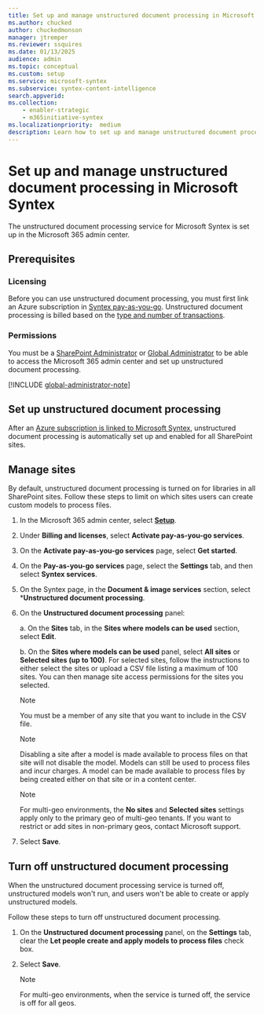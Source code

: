 ```yaml
---
title: Set up and manage unstructured document processing in Microsoft Syntex
ms.author: chucked
author: chuckedmonson
manager: jtremper
ms.reviewer: ssquires
ms.date: 01/13/2025
audience: admin
ms.topic: conceptual
ms.custom: setup
ms.service: microsoft-syntex
ms.subservice: syntex-content-intelligence
search.appverid: 
ms.collection: 
    - enabler-strategic
    - m365initiative-syntex
ms.localizationpriority:  medium
description: Learn how to set up and manage unstructured document processing in SharePoint.
---
```


# Set up and manage unstructured document processing in Microsoft Syntex

The unstructured document processing service for Microsoft Syntex is set up in the Microsoft 365 admin center.

## Prerequisites

### Licensing

Before you can use unstructured document processing, you must first link an Azure subscription in [Syntex pay-as-you-go](syntex-azure-billing.md). Unstructured document processing is billed based on the [type and number of transactions](syntex-pay-as-you-go-services.md).

### Permissions

You must be a [SharePoint Administrator](/entra/identity/role-based-access-control/permissions-reference#sharepoint-administrator) or [Global Administrator](/entra/identity/role-based-access-control/permissions-reference#global-administrator) to be able to access the Microsoft 365 admin center and set up unstructured document processing.

[!INCLUDE [global-administrator-note](../includes/global-administrator-note.md)]

## Set up unstructured document processing

After an [Azure subscription is linked to Microsoft Syntex](syntex-azure-billing.md), unstructured document processing is automatically set up and enabled for all SharePoint sites.

## Manage sites

By default, unstructured document processing is turned on for libraries in all SharePoint sites. Follow these steps to limit on which sites users can create custom models to process files.

1. In the Microsoft 365 admin center, select <a href="https://go.microsoft.com/fwlink/p/?linkid=2171997" target="_blank">**Setup**</a>.

2. Under **Billing and licenses**, select **Activate pay-as-you-go services**.

3. On the **Activate pay-as-you-go services** page, select **Get started**.

4. On the **Pay-as-you-go services** page, select the **Settings** tab, and then select **Syntex services**.

5. On the Syntex page, in the **Document & image services** section, select ***Unstructured document processing**.

6. On the **Unstructured document processing** panel:


    a. On the **Sites** tab, in the **Sites where models can be used** section, select **Edit**.

    b. On the **Sites where models can be used** panel, select **All sites** or **Selected sites (up to 100)**. For selected sites, follow the instructions to either select the sites or upload a CSV file listing a maximum of 100 sites. You can then manage site access permissions for the sites you selected.

    > [!NOTE]
    > You must be a member of any site that you want to include in the CSV file.

    > [!NOTE]
    > Disabling a site after a model is made available to process files on that site will not disable the model. Models can still be used to process files and incur charges. A model can be made available to process files by being created either on that site or in a content center.

    > [!NOTE]
    > For multi-geo environments, the **No sites** and **Selected sites** settings apply only to the primary geo of multi-geo tenants. If you want to restrict or add sites in non-primary geos, contact Microsoft support.

7. Select **Save**.

## Turn off unstructured document processing

When the unstructured document processing service is turned off, unstructured models won't run, and users won't be able to create or apply unstructured models.

Follow these steps to turn off unstructured document processing.

1. On the **Unstructured document processing** panel, on the **Settings** tab, clear the **Let people create and apply models to process files** check box.

2. Select **Save**.

    > [!NOTE]
    > For multi-geo environments, when the service is turned off, the service is off for all geos.
